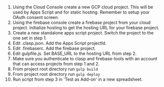 1) Using the Cloud Console create a new GCP cloud project. This will be used by Apps Script and for static hosting. Remember to setup your OAuth consent screen.
2) Using the firebase console create a firebase project from your cloud project. Initialize hosting to get the hosting URL for your firebase project.
3) Create a new standalone apps script project. Switch the project to the one set in step 1.
4) Edit .clasp.json. Add the Apps Script projectId.
5) Edit .firebaserc. Add the firebase project. 
6) Edit gulpfile.js. Set BASE_URL to the hosting URL from step 2. 
7) Make sure you authenticate to clasp and firebase-tools with an account that can access projects from step 1 and 2.
8) From project root directory run `gulp build`
9) From project root directory run `gulp deploy`
10) Run script from step 3 in 'Test as Add-on' in a new spreadsheet.
